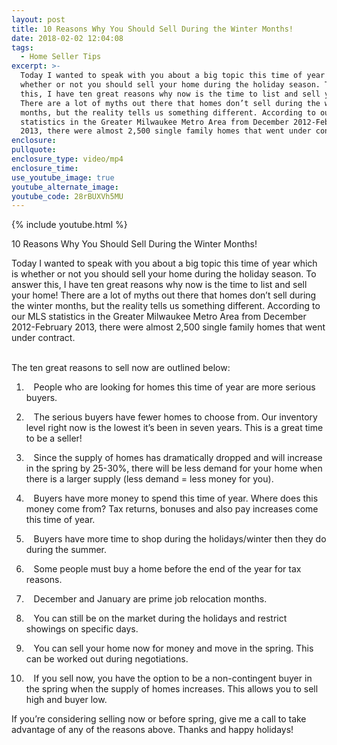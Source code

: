 ```yaml
---
layout: post
title: 10 Reasons Why You Should Sell During the Winter Months!
date: 2018-02-02 12:04:08
tags:
  - Home Seller Tips
excerpt: >-
  Today I wanted to speak with you about a big topic this time of year which is
  whether or not you should sell your home during the holiday season. To answer
  this, I have ten great reasons why now is the time to list and sell your home!
  There are a lot of myths out there that homes don’t sell during the winter
  months, but the reality tells us something different. According to our MLS
  statistics in the Greater Milwaukee Metro Area from December 2012-February
  2013, there were almost 2,500 single family homes that went under contract.
enclosure:
pullquote:
enclosure_type: video/mp4
enclosure_time:
use_youtube_image: true
youtube_alternate_image:
youtube_code: 28rBUXVh5MU
---
```



{% include youtube.html %}

10 Reasons Why You Should Sell During the Winter Months!

Today I wanted to speak with you about a big topic this time of year which is whether or not you should sell your home during the holiday season. To answer this, I have ten great reasons why now is the time to list and sell your home! There are a lot of myths out there that homes don’t sell during the winter months, but the reality tells us something different. According to our MLS statistics in the Greater Milwaukee Metro Area from December 2012-February 2013, there were almost 2,500 single family homes that went under contract.

<br>The ten great reasons to sell now are outlined below:

1. &nbsp;&nbsp; People who are looking for homes this time of year are more serious buyers.

2. &nbsp;&nbsp; The serious buyers have fewer homes to choose from. Our inventory level right now is the lowest it’s been in seven years. This is a great time to be a seller!

3. &nbsp;&nbsp; Since the supply of homes has dramatically dropped and will increase in the spring by 25-30%, there will be less demand for your home when there is a larger supply (less demand = less money for you).

4. &nbsp;&nbsp; Buyers have more money to spend this time of year. Where does this money come from? Tax returns, bonuses and also pay increases come this time of year.

5. &nbsp;&nbsp; Buyers have more time to shop during the holidays/winter then they do during the summer.

6. &nbsp;&nbsp; Some people must buy a home before the end of the year for tax reasons.

7. &nbsp;&nbsp; December and January are prime job relocation months.

8. &nbsp;&nbsp; You can still be on the market during the holidays and restrict showings on specific days.

9. &nbsp;&nbsp; You can sell your home now for money and move in the spring. This can be worked out during negotiations.

10. &nbsp;&nbsp; If you sell now, you have the option to be a non-contingent buyer in the spring when the supply of homes increases. This allows you to sell high and buyer low.

If you’re considering selling now or before spring, give me a call to take advantage of any of the reasons above. Thanks and happy holidays!